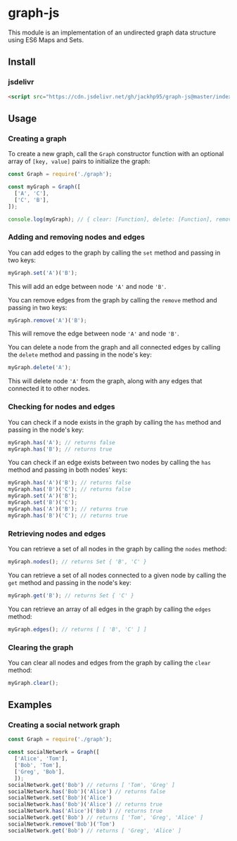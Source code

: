 # graph-js
This module is an implementation of an undirected graph data structure using ES6 Maps and Sets.
## Install

### jsdelivr
```html
<script src="https://cdn.jsdelivr.net/gh/jackhp95/graph-js@master/index.min.js"></script>
```


## Usage

### Creating a graph

To create a new graph, call the `Graph` constructor function with an optional array of `[key, value]` pairs to initialize the graph:

```javascript
const Graph = require('./graph');

const myGraph = Graph([
  ['A', 'C'],
  ['C', 'B'],
]);

console.log(myGraph); // { clear: [Function], delete: [Function], remove: [Function], size: [Function], has: [Function], get: [Function], set: [Function], nodes: [Function], edges: [Function] }
```

### Adding and removing nodes and edges

You can add edges to the graph by calling the `set` method and passing in two keys:

```javascript
myGraph.set('A')('B');
```

This will add an edge between node `'A'` and node `'B'`.

You can remove edges from the graph by calling the `remove` method and passing in two keys:

```javascript
myGraph.remove('A')('B');
```

This will remove the edge between node `'A'` and node `'B'`.

You can delete a node from the graph and all connected edges by calling the `delete` method and passing in the node's key:

```javascript
myGraph.delete('A');
```

This will delete node `'A'` from the graph, along with any edges that connected it to other nodes.

### Checking for nodes and edges

You can check if a node exists in the graph by calling the `has` method and passing in the node's key:

```javascript
myGraph.has('A'); // returns false
myGraph.has('B'); // returns true
```

You can check if an edge exists between two nodes by calling the `has` method and passing in both nodes' keys:

```javascript
myGraph.has('A')('B'); // returns false
myGraph.has('B')('C'); // returns false
myGraph.set('A')('B');
myGraph.set('B')('C');
myGraph.has('A')('B'); // returns true
myGraph.has('B')('C'); // returns true
```

### Retrieving nodes and edges

You can retrieve a set of all nodes in the graph by calling the `nodes` method:

```javascript
myGraph.nodes(); // returns Set { 'B', 'C' }
```

You can retrieve a set of all nodes connected to a given node by calling the `get` method and passing in the node's key:

```javascript
myGraph.get('B'); // returns Set { 'C' }
```

You can retrieve an array of all edges in the graph by calling the `edges` method:

```javascript
myGraph.edges(); // returns [ [ 'B', 'C' ] ]
```

### Clearing the graph

You can clear all nodes and edges from the graph by calling the `clear` method:

```javascript
myGraph.clear();
```


## Examples

### Creating a social network graph

```javascript
const Graph = require('./graph');

const socialNetwork = Graph([
  ['Alice', 'Tom'],
  ['Bob', 'Tom'],
  ['Greg', 'Bob'],
  ]);
socialNetwork.get('Bob') // returns [ 'Tom', 'Greg' ]
socialNetwork.has('Bob')('Alice') // returns false
socialNetwork.set('Bob')('Alice') 
socialNetwork.has('Bob')('Alice') // returns true
socialNetwork.has('Alice')('Bob') // returns true
socialNetwork.get('Bob') // returns [ 'Tom', 'Greg', 'Alice' ]
socialNetwork.remove('Bob')('Tom')
socialNetwork.get('Bob') // returns [ 'Greg', 'Alice' ]
```
